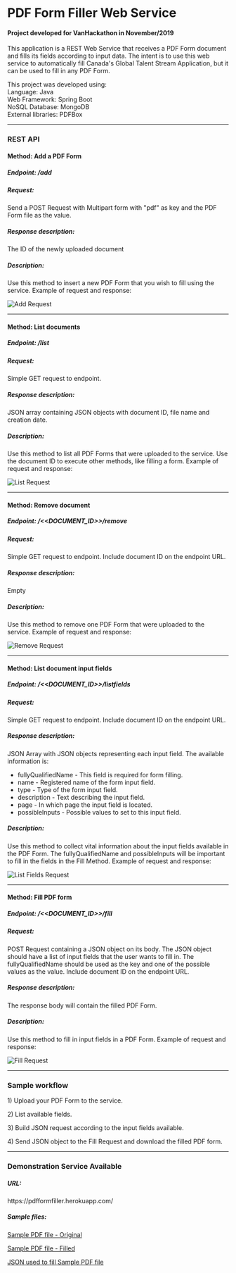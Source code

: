 <h1>PDF Form Filler Web Service</h1>
<h4>Project developed for VanHackathon in November/2019</h4>
<p>
This application is a REST Web Service that receives a PDF Form document 
and fills its fields according to input data. The intent is to
use this web service to automatically fill Canada's Global Talent Stream Application,
but it can be used to fill in any PDF Form.

<p>
This project was developed using:<br />
Language: Java<br />
Web Framework: Spring Boot<br />
NoSQL Database: MongoDB<br />
External libraries: PDFBox<br />
</p>

<hr />

<h3>REST API</h3>
<h4>Method: Add a PDF Form</h4>
<h5>Endpoint: /add</h5>
<h5>Request:</h5>
<p>Send a POST Request with Multipart form with "pdf" as key and the PDF Form file as the value.</p>
<h5>Response description: </h5>
<p>The ID of the newly uploaded document</p>
<h5>Description:</h5>
<p>Use this method to insert a new PDF Form that you wish to fill using the service. Example of request and response:</p>
<img src="http://github.com/luiscamara/FormFillerWeb/blob/master/tutorials_assets/add-request.png" alt="Add Request" />
<hr />
<h4>Method: List documents</h4>
<h5>Endpoint: /list</h5>
<h5>Request:</h5>
<p>Simple GET request to endpoint.</p>
<h5>Response description: </h5>
<p>JSON array containing JSON objects with document ID, file name and creation date.</p>
<h5>Description:</h5>
<p>Use this method to list all PDF Forms that were uploaded to the service. 
Use the document ID to execute other methods, like filling a form. Example of request and response:</p>
<img src="http://github.com/luiscamara/FormFillerWeb/blob/master/tutorials_assets/list-request.png" alt="List Request" />
<hr />
<h4>Method: Remove document</h4>
<h5>Endpoint: /<&lt;DOCUMENT_ID&gt;>/remove</h5>
<h5>Request:</h5>
<p>Simple GET request to endpoint. Include document ID on the endpoint URL.</p>
<h5>Response description: </h5>
<p>Empty</p>
<h5>Description:</h5>
<p>Use this method to remove one PDF Form that were uploaded to the service. 
Example of request and response:</p>
<img src="http://github.com/luiscamara/FormFillerWeb/blob/master/tutorials_assets/remove-request.png" alt="Remove Request" />
<hr />
<h4>Method: List document input fields</h4>
<h5>Endpoint: /<&lt;DOCUMENT_ID&gt;>/listfields</h5>
<h5>Request:</h5>
<p>Simple GET request to endpoint. Include document ID on the endpoint URL.</p>
<h5>Response description: </h5>
<p>JSON Array with JSON objects representing each input field. The available information is:</p>
<ul>
<li>fullyQualifiedName - This field is required for form filling.</li>
<li>name - Registered name of the form input field.</li>
<li>type - Type of the form input field.</li>
<li>description - Text describing the input field.</li>
<li>page - In which page the input field is located.</li>
<li>possibleInputs - Possible values to set to this input field.</li>
</ul>
<h5>Description:</h5>
<p>Use this method to collect vital information about the input fields available in the PDF Form. 
The fullyQualifiedName and possibleInputs will be important to fill in the fields in the Fill Method.
Example of request and response:</p>
<img src="http://github.com/luiscamara/FormFillerWeb/blob/master/tutorials_assets/listfields-request.png" alt="List Fields Request" />
<hr />
<h4>Method: Fill PDF form</h4>
<h5>Endpoint: /<&lt;DOCUMENT_ID&gt;>/fill</h5>
<h5>Request:</h5>
<p>
POST Request containing a JSON object on its body. 
The JSON object should have a list of input fields that the user wants to fill in.
The fullyQualifiedName should be used as the key and one of the possible values as the value. 
Include document ID on the endpoint URL.
</p>
<h5>Response description: </h5>
<p>The response body will contain the filled PDF Form.</p>
<h5>Description:</h5>
<p>Use this method to fill in input fields in a PDF Form.
Example of request and response:</p>
<img src="http://github.com/luiscamara/FormFillerWeb/blob/master/tutorials_assets/fill-request.png" alt="Fill Request" />
<hr />
<h3>Sample workflow</h3>
<p>1) Upload your PDF Form to the service.</p>
<p>2) List available fields.</p>
<p>3) Build JSON request according to the input fields available.</p>
<p>4) Send JSON object to the Fill Request and download the filled PDF form.</p>
<hr />
<h3>Demonstration Service Available</h3>
<h5>URL:</h5>
<p>https://pdfformfiller.herokuapp.com/</p>
<h5>Sample files:</h5>
<p><a href="http://github.com/luiscamara/FormFillerWeb/blob/master/tutorials_assets/original.pdf">Sample PDF file - Original</a></p>
<p><a href="http://github.com/luiscamara/FormFillerWeb/blob/master/tutorials_assets/filled.pdf">Sample PDF file - Filled</a></p>
<p><a href="http://github.com/luiscamara/FormFillerWeb/blob/master/tutorials_assets/sample.json">JSON used to fill Sample PDF file</a></p>